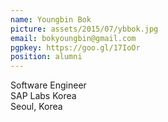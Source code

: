 ```yaml
---
name: Youngbin Bok
picture: assets/2015/07/ybbok.jpg  
email: bokyoungbin@gmail.com
pgpkey: https://goo.gl/17IoOr
position: alumni
---
```

Software Engineer  
SAP Labs Korea  
Seoul, Korea  
